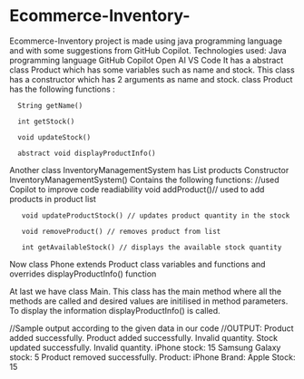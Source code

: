 # Ecommerce-Inventory-
Ecommerce-Inventory project is made using java programming language and with some suggestions from GitHub Copilot.
Technologies used: 
                 Java programming language
                 GitHub Copilot
                 Open AI
                 VS Code
It has a abstract class Product which has some variables such as name and stock.
This class has a constructor which has 2 arguments as  name and stock.
class Product has the following functions :

      String getName()
      
      int getStock()
      
      void updateStock()
      
      abstract void displayProductInfo()
      
 Another class InventoryManagementSystem has  List<Product> products
  Constructor InventoryManagementSystem()
  Contains the following functions:
  //used Copilot to improve code readiability
       void addProduct()// used to add products in product list
  
       void updateProductStock() // updates product quantity in the stock
  
       void removeProduct() // removes product from list
  
       int getAvailableStock() // displays the available stock quantity
  
Now class Phone extends Product class variables and functions and 
  overrides displayProductInfo() function
 
  
At last we have class Main.
  This class has the main method where all the methods are called and desired values are initilised in 
   method parameters.
To display the information displayProductInfo() is called.
      
      
//Sample output according to the given data in our code 
//OUTPUT:
      Product added successfully.
      Product added successfully.
      Invalid quantity.
      Stock updated successfully.
      Invalid quantity.
      iPhone stock: 15
      Samsung Galaxy stock: 5
      Product removed successfully.
      Product: iPhone
      Brand: Apple
      Stock: 15
     
      
      

